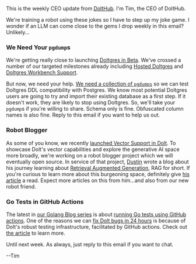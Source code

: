 This is the weekly CEO update from [DoltHub](https://www.dolthub.com/). I'm Tim, the CEO of DoltHub. 

We're training a robot using these jokes so I have to step up my joke game. I wonder if an LLM can come close to the gems I drop weekly in this email? Unlikely...

### We Need Your `pgdump`s

We're getting really close to launching [Doltgres in Beta](https://www.dolthub.com/blog/2024-08-06-doltgres-beta/). We've crossed a number of our targeted milestones already including [Hosted Doltgres](https://www.dolthub.com/blog/2025-02-07-hosted-doltgres/) and [Doltgres Workbench Support](https://www.dolthub.com/blog/2024-10-17-dolt-workbench-supports-doltgres/). 

But now, we need your help. [We need a collection of `pgdumps`](https://www.dolthub.com/blog/2025-02-19-we-need-your-pgdumps/) so we can test Doltgres DDL compatibility with Postgres. We know most potential Doltgres users are going to try and import their existing database as a first step. If it doesn't work, they are likely to stop using Doltgres. So, we'll take your `pgdump`s if you're willing to share. Schema only is fine. Obfuscated column names is also fine. Reply to this email if you want to help us out.

### Robot Blogger

As some of you know, we recently [launched Vector Support in Dolt](https://www.dolthub.com/blog/2025-02-06-getting-started-dolt-vectors/). To showcase Dolt's vector capabilities and explore the generative AI space more broadly, we're working on a robot blogger project which we will eventually open source. In service of that project, [Dustin](https://www.dolthub.com/team#dustin) wrote a blog about his journey learning about [Retrieval Augmented Generation](https://www.dolthub.com/blog/2025-02-18-learning-about-rag/), RAG for short. If you're curious to learn more about this burgeoning space, definitely give [his article](https://www.dolthub.com/blog/2025-02-18-learning-about-rag/) a read. Expect more articles on this from him...and also from our new robot friend.

### Go Tests in GitHub Actions

The latest in [our Golang Blog series](https://www.dolthub.com/blog/?q=golang) is about [running Go tests using GitHub actions](https://www.dolthub.com/blog/2025-02-14-simple-github-test-ci-with-go/). One of the reasons we can [fix Dolt bugs in 24 hours](https://www.dolthub.com/blog/2024-05-15-24-hour-bug-fixes/) is because of Dolt's robust testing infrastructure, facilitated by GitHub actions. Check out [the article](https://www.dolthub.com/blog/2024-05-15-24-hour-bug-fixes/) to learn more.

Until next week. As always, just reply to this email if you want to chat.

--Tim